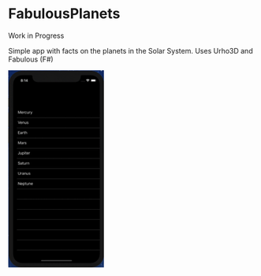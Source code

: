 # FabulousPlanets
Work in Progress

Simple app with facts on the planets in the Solar System.
Uses Urho3D and Fabulous (F#)

<img src="docs/attachments/fabulousplanets-wip.gif" alt="Home" height="400" /> 
